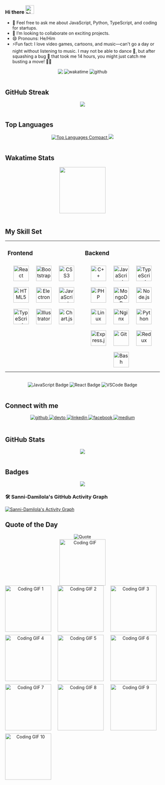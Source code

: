 ### Hi there <img src="https://user-images.githubusercontent.com/1303154/88677602-1635ba80-d120-11ea-84d8-d263ba5fc3c0.gif" width="28px" alt="hi">

- 💬 Feel free to ask me about JavaScript, Python, TypeScript, and coding for startups.
- 👯 I’m looking to collaborate on exciting projects.
- 😄 Pronouns: He/Him
- ⚡Fun fact: I love video games, cartoons, and music—can't go a day or night without listening to music. I may not be able to dance 🕺, but after squashing a bug 🐞 that took me 14         hours, you might just catch me busting a move! 💃🎶

<!-- 🚀 I'm currently working on [Tube Synopsis](https://github.com/tubesynopsis/) -->
<div align="center">
    <img src="https://komarev.com/ghpvc/?username=Sanni-Damilolas&&style=plastic" align="center" />
    <img alt="wakatime" src="https://wakatime.com/badge/user/79c45553-0ad1-41d2-9b21-4d5284c6ae95.svg" align="center" />
    <img alt="github" src="https://img.shields.io/github/followers/Sanni-Damilola?logo=github&style=plastic" align="center"/>
</div>

<br />


## GitHub Streak
<div align="center">
    <a href="https://github.com/Sanni-Damilola">
        <img src="https://streak-stats.demolab.com/?user=Sanni-Damilola&theme=radical" />
    </a>
</div>


<br />

## Top Languages
<div align="center">
    <a href="https://github.com/Sanni-Damilola">
        <img src="https://github-readme-stats.vercel.app/api/top-langs/?username=Sanni-Damilola&layout=compact&theme=radical" alt="Top Languages Compact" />
    </a>
    <a href="https://github.com/Sanni-Damilola">
        <img src="https://github-profile-summary-cards.vercel.app/api/cards/most-commit-language?username=sanni-damilola&theme=github_dark" />
    </a>    
</div>

<br />

## Wakatime Stats
<div align="center">
    <img height="150" src="https://github-readme-stats.vercel.app/api/wakatime?username=@sanni&layout=compact&theme=radical&langs_count=6&v=2" align="center" />
</div>

<br />

## My Skill Set
<table><tr><td valign="top" width="33%">

### Frontend
<div align="center">  
<a href="https://reactjs.org/" target="_blank"><img style="margin: 10px" src="https://profilinator.rishav.dev/skills-assets/react-original-wordmark.svg" alt="React" height="50" /></a>  
<a href="https://getbootstrap.com/docs/3.4/javascript/" target="_blank"><img style="margin: 10px" src="https://profilinator.rishav.dev/skills-assets/bootstrap-plain.svg" alt="Bootstrap" height="50" /></a>  
<a href="https://www.w3schools.com/css/" target="_blank"><img style="margin: 10px" src="https://profilinator.rishav.dev/skills-assets/css3-original-wordmark.svg" alt="CSS3" height="50" /></a>  
<a href="https://en.wikipedia.org/wiki/HTML5" target="_blank"><img style="margin: 10px" src="https://profilinator.rishav.dev/skills-assets/html5-original-wordmark.svg" alt="HTML5" height="50" /></a>  
<a href="https://www.electronjs.org/" target="_blank"><img style="margin: 10px" src="https://profilinator.rishav.dev/skills-assets/electron-original.svg" alt="Electron" height="50" /></a>  
<a href="https://www.javascript.com/" target="_blank"><img style="margin: 10px" src="https://profilinator.rishav.dev/skills-assets/javascript-original.svg" alt="JavaScript" height="50" /></a>  
<a href="https://www.typescriptlang.org/" target="_blank"><img style="margin: 10px" src="https://profilinator.rishav.dev/skills-assets/typescript-original.svg" alt="TypeScript" height="50" /></a>  
<a href="https://www.adobe.com/in/products/illustrator.html" target="_blank"><img style="margin: 10px" src="https://profilinator.rishav.dev/skills-assets/adobe_illustrator-icon.svg" alt="Illustrator" height="50" /></a>  
<a href="https://www.chartjs.org/" target="_blank"><img style="margin: 10px" src="https://profilinator.rishav.dev/skills-assets/logo-title.svg" alt="Chart.js" height="50" /></a>  
</div>

</td><td valign="top" width="33%">

### Backend
<div align="center">  
<a href="https://www.cplusplus.com/" target="_blank"><img style="margin: 10px" src="https://profilinator.rishav.dev/skills-assets/cplusplus-original.svg" alt="C++" height="50" /></a>  
<a href="https://www.javascript.com/" target="_blank"><img style="margin: 10px" src="https://profilinator.rishav.dev/skills-assets/javascript-original.svg" alt="JavaScript" height="50" /></a>  
<a href="https://www.typescriptlang.org/" target="_blank"><img style="margin: 10px" src="https://profilinator.rishav.dev/skills-assets/typescript-original.svg" alt="TypeScript" height="50" /></a>  
<a href="https://www.php.net/" target="_blank"><img style="margin: 10px" src="https://profilinator.rishav.dev/skills-assets/php-original.svg" alt="PHP" height="50" /></a>  
<a href="https://www.mongodb.com/" target="_blank"><img style="margin: 10px" src="https://profilinator.rishav.dev/skills-assets/mongodb-original-wordmark.svg" alt="MongoDB" height="50" /></a>  
<a href="https://nodejs.org/" target="_blank"><img style="margin: 10px" src="https://profilinator.rishav.dev/skills-assets/nodejs-original-wordmark.svg" alt="Node.js" height="50" /></a>  
<a href="https://www.linux.org/" target="_blank"><img style="margin: 10px" src="https://profilinator.rishav.dev/skills-assets/linux-original.svg" alt="Linux" height="50" /></a>  
<a href="https://www.nginx.com/" target="_blank"><img style="margin: 10px" src="https://profilinator.rishav.dev/skills-assets/nginx-original.svg" alt="Nginx" height="50" /></a>  
<a href="https://www.python.org/" target="_blank"><img style="margin: 10px" src="https://profilinator.rishav.dev/skills-assets/python-original.svg" alt="Python" height="50" /></a>  
<a href="https://expressjs.com/" target="_blank"><img style="margin: 10px" src="https://profilinator.rishav.dev/skills-assets/express-original-wordmark.svg" alt="Express.js" height="50" /></a>  
<a href="https://github.com/" target="_blank"><img style="margin: 10px" src="https://profilinator.rishav.dev/skills-assets/git-scm-icon.svg" alt="Git" height="50" /></a>  
<a href="https://redux.js.org/" target="_blank"><img style="margin: 10px" src="https://profilinator.rishav.dev/skills-assets/redux-original.svg" alt="Redux" height="50" /></a>  
<a href="https://www.gnu.org/software/bash/" target="_blank"><img style="margin: 10px" src="https://profilinator.rishav.dev/skills-assets/gnu_bash-icon.svg" alt="Bash" height="50" /></a>  
</div>

</td></tr></table>

<br/>


<div align="center">
    <img src="https://img.shields.io/badge/Code-JavaScript-yellow?style=for-the-badge" alt="JavaScript Badge" />
    <img src="https://img.shields.io/badge/Framework-React-blue?style=for-the-badge" alt="React Badge" />
    <img src="https://img.shields.io/badge/Tools-VSCode-green?style=for-the-badge" alt="VSCode Badge" />
</div>

<br/>

## Connect with me
<div align="center">
<a href="https://github.com/Sanni-Damilola" target="_blank">
<img src=https://img.shields.io/badge/github-%2324292e.svg?&style=for-the-badge&logo=github&logoColor=white alt=github style="margin-bottom: 5px;" />
</a>
<a href="https://dev.to/sannidamilola" target="_blank">
<img src=https://img.shields.io/badge/dev.to-%2308090A.svg?&style=for-the-badge&logo=dev.to&logoColor=white alt=devto style="margin-bottom: 5px;" />
</a>
<a href="https://www.linkedin.com/in/sanni-damilola-926295253/" target="_blank">
<img src=https://img.shields.io/badge/linkedin-%231E77B5.svg?&style=for-the-badge&logo=linkedin&logoColor=white alt=linkedin style="margin-bottom: 5px;" />
</a>
<a href="https://web.facebook.com/profile.php?id=100041422254102" target="_blank">
<img src=https://img.shields.io/badge/facebook-%232E87FB.svg?&style=for-the-badge&logo=facebook&logoColor=white alt=facebook style="margin-bottom: 5px;" />
</a>
<a href="https://medium.com/@sannifortune11" target="_blank">
<img src=https://img.shields.io/badge/medium-%23292929.svg?&style=for-the-badge&logo=medium&logoColor=white alt=medium style="margin-bottom: 5px;" />
</a>
</div>

<br/>

## GitHub Stats
<div align="center">
<!--     <img src="https://github-readme-stats.vercel.app/api?username=Sanni-Damilola&show_icons=true&theme=radical" align="center" /> -->
    <a href="https://github.com/Sanni-Damilola">
        <img src="https://github-readme-stats.vercel.app/api?username=Sanni-Damilola&show_icons=true&count_private=true&include_all_commits=true&theme=radical" />
    </a>
</div> 


<br />

## Badges
<div align="center">
    <img src="https://github-profile-trophy.vercel.app/?username=Sanni-Damilola&theme=onedark" align="center" />
</div>


### 🛠️ Sanni-Damilola's GitHub Activity Graph

[![Sanni-Damilola's Activity Graph](https://github-readme-activity-graph.vercel.app/graph?username=Sanni-Damilola&bg_color=1a1b27&color=708090&line=139ae1&point=ffffff&area=true&hide_border=true&layout=compact)](https://github.com/Sanni-Damilola/github-readme-activity-graph)


## Quote of the Day
<div align="center">
    <img src="https://quotes-github-readme.vercel.app/api?type=horizontal&theme=radical" alt="Quote" />
</div>

















































































































































































































































































































































































































































































































































































































































































































































































































































































































































































































































































































































































































































































































































































































































































































































































































































































































































































































































































































































































































































































































































































































































































































































































































































































































































































































































































































































































































































































































































































































































































































































































































































































































































































































































































































































































































































































































































































































































































































































































































































































































































































































































































































































































































































































































































































































































































































































































































































































































































































































































































































































































































































































































































































































































































































































































































































































































































































































































































































































































































































































































































































































































































































































































































































































































































































































































































































































































































































































































































































































































































































































































































































































































































































































































































































































































<!-- GIF section start -->
<div align="center">
    <img src="https://media.giphy.com/media/ZVik7pBtu9dNS/giphy.gif" alt="Coding GIF" width="150" height="150" />
</div>
<!-- GIF section end -->

















































































































































































































































































































































































































































































































































































































































































































































































































































































































































































































































































































































































































































































































































































































































































































































































































































































































































































































































































































































































































































































































































































































































































































































































































































































































































































































































































































































































































































































































































































































































































































































































































































































































































































































































































































































































































































































































































































































































































































































































































































































































































































































































































































































































































































































































































































































































































































































































































































































































































































































































































































































































































































































































































































































































































































































































































































































































































































































































































































































































































































































































































































































































































































































































































































































































































































































































































































































































































































































































































































































































































































































































































































































































































































































































































































































































<!-- GIF grid -->
<div align="center" style="display: grid; grid-template-columns: repeat(auto-fit, minmax(150px, 1fr)); gap: 10px;">
    <img src="https://media.giphy.com/media/L1R1tvI9svkIWwpVYr/giphy.gif" alt="Coding GIF 1" width="150" height="150" />
    <img src="https://media.giphy.com/media/26tn33aiTi1jkl6H6/giphy.gif" alt="Coding GIF 2" width="150" height="150" />
    <img src="https://media.giphy.com/media/3o7abldj0b3rxrZUxW/giphy.gif" alt="Coding GIF 3" width="150" height="150" />
    <img src="https://media.giphy.com/media/qgQUggAC3Pfv687qPC/giphy.gif" alt="Coding GIF 4" width="150" height="150" />
    <img src="https://media.giphy.com/media/f3iwJFOVOwuy7K6FFw/giphy.gif" alt="Coding GIF 5" width="150" height="150" />
    <img src="https://media.giphy.com/media/RbDKaczqWovIugyJmW/giphy.gif" alt="Coding GIF 6" width="150" height="150" />
    <img src="https://media.giphy.com/media/13HgwGsXF0aiGY/giphy.gif" alt="Coding GIF 7" width="150" height="150" />
    <img src="https://media.giphy.com/media/ZVik7pBtu9dNS/giphy.gif" alt="Coding GIF 8" width="150" height="150" />
    <img src="https://media.giphy.com/media/xT9IgzoKnwFNmISR8I/giphy.gif" alt="Coding GIF 9" width="150" height="150" />
    <img src="https://media.giphy.com/media/JtBZmwe8C1b7KuabMk/giphy.gif" alt="Coding GIF 10" width="150" height="150" />
</div>









